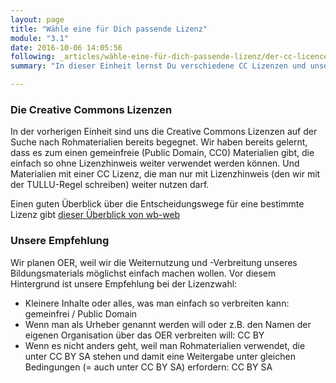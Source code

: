 ```yaml
---
layout: page
title: "Wähle eine für Dich passende Lizenz"
module: "3.1"
date: 2016-10-06 14:05:56
following: _articles/wähle-eine-für-dich-passende-lizenz/der-cc-licence-chooser.md
summary: "In dieser Einheit lernst Du verschiedene CC Lizenzen und unsere Empfehlung kennen."

---
```


### Die Creative Commons Lizenzen

In der vorherigen Einheit sind uns die Creative Commons Lizenzen auf der Suche nach Rohmaterialien bereits begegnet. Wir haben bereits gelernt, dass es zum einen gemeinfreie (Public Domain, CC0) Materialien gibt, die einfach so ohne Lizenzhinweis weiter verwendet werden können. Und Materialien mit einer CC Lizenz, die man nur mit Lizenzhinweis (den wir mit der TULLU-Regel schreiben) weiter nutzen darf. 

Einen guten Überblick über die Entscheidungswege für eine bestimmte Lizenz gibt [dieser Überblick von wb-web](https://wb-web.de/material/medien/die-cc-lizenzen-im-uberblick-welche-lizenz-fur-welche-zwecke-1.html)

### Unsere Empfehlung

Wir planen OER, weil wir die Weiternutzung und -Verbreitung unseres Bildungsmaterials möglichst einfach machen wollen. Vor diesem Hintergrund ist unsere Empfehlung bei der Lizenzwahl:

* Kleinere Inhalte oder alles, was man einfach so verbreiten kann: gemeinfrei / Public Domain
* Wenn man als Urheber genannt werden will oder z.B. den Namen der eigenen Organisation über das OER verbreiten will: CC BY
* Wenn es nicht anders geht, weil man Rohmaterialien verwendet, die unter CC BY SA stehen und damit eine Weitergabe unter gleichen Bedingungen (= auch unter CC BY SA) erfordern: CC BY SA

